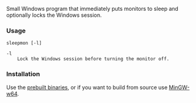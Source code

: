 Small Windows program that immediately puts monitors to sleep and optionally locks the Windows session.

### Usage

```
sleepmon [-l]

-l
	Lock the Windows session before turning the monitor off.
```

### Installation

Use the [prebuilt binaries](https://github.com/rtrn/sleepmon/releases), or if you want to build from source use [MinGW-w64](https://mingw-w64.org).
